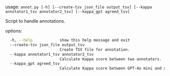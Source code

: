 usage: `annot.py [-h] [--create-tsv json_file output_tsv] [--kappa annotator1_tsv annotator2_tsv] [--kappa_gpt agreed_tsv]`

Script to handle annotations.

options:
```bash
  -h, --help            show this help message and exit
  --create-tsv json_file output_tsv
                        Create TSV file for annotation.
  --kappa annotator1_tsv annotator2_tsv
                        Calculate Kappa score between two annotators.
  --kappa_gpt agreed_tsv
                        Calculate Kappa score between GPT-4o mini and agreed annotation.
```